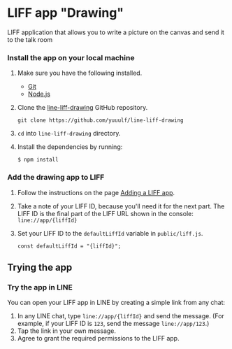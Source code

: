 # LIFF app "Drawing"
LIFF application that allows you to write a picture on the canvas and send it to the talk room


### Install the app on your local machine

1. Make sure you have the following installed.

    - [Git](https://git-scm.com/)
    - [Node.js](https://nodejs.org/en/)

2. Clone the [line-liff-drawing](https://github.com/yuuulf/line-liff-drawing) GitHub repository.

    ```shell
    git clone https://github.com/yuuulf/line-liff-drawing
    ```
3. `cd` into `line-liff-drawing` directory.

4. Install the dependencies by running:
    ```shell
    $ npm install
    ```

### Add the drawing app to LIFF

1. Follow the instructions on the page [Adding a LIFF app](https://developers.line.biz/en/docs/liff/registering-liff-apps/).

2. Take a note of your LIFF ID, because you'll need it for the next part. The LIFF ID is the final part of the LIFF URL shown in the console: `line://app/{liffId}`

3. Set your LIFF ID to the `defaultLiffId` variable in `public/liff.js`.
    ```shell
    const defaultLiffId = "{liffId}"; 
    ```

## Trying the app

### Try the app in LINE

You can open your LIFF app in LINE by creating a simple link from any chat:

1. In any LINE chat, type `line://app/{liffId}` and send the message. (For example, if your LIFF ID is `123`, send the message `line://app/123`.)
2. Tap the link in your own message.
3. Agree to grant the required permissions to the LIFF app.
